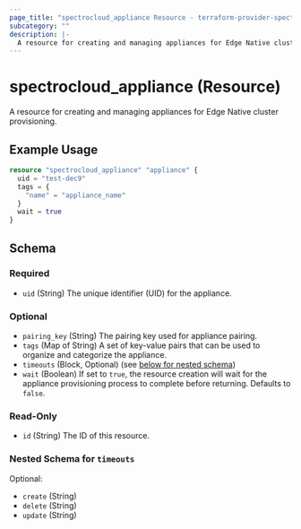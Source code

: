 ```yaml
---
page_title: "spectrocloud_appliance Resource - terraform-provider-spectrocloud"
subcategory: ""
description: |-
  A resource for creating and managing appliances for Edge Native cluster provisioning.
---
```


# spectrocloud_appliance (Resource)

  A resource for creating and managing appliances for Edge Native cluster provisioning.

## Example Usage

```terraform
resource "spectrocloud_appliance" "appliance" {
  uid = "test-dec9"
  tags = {
    "name" = "appliance_name"
  }
  wait = true
}
```

<!-- schema generated by tfplugindocs -->
## Schema

### Required

- `uid` (String) The unique identifier (UID) for the appliance.

### Optional

- `pairing_key` (String) The pairing key used for appliance pairing.
- `tags` (Map of String) A set of key-value pairs that can be used to organize and categorize the appliance.
- `timeouts` (Block, Optional) (see [below for nested schema](#nestedblock--timeouts))
- `wait` (Boolean) If set to `true`, the resource creation will wait for the appliance provisioning process to complete before returning. Defaults to `false`.

### Read-Only

- `id` (String) The ID of this resource.

<a id="nestedblock--timeouts"></a>
### Nested Schema for `timeouts`

Optional:

- `create` (String)
- `delete` (String)
- `update` (String)